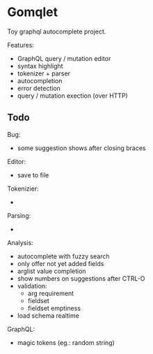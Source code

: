 # Gomqlet

Toy graphql autocomplete project.

Features:

- GraphQL query / mutation editor
- syntax highlight
- tokenizer + parser
- autocompletion
- error detection
- query / mutation exection (over HTTP)

## Todo

Bug:

- some suggestion shows after closing braces

Editor:

- save to file

Tokenizier:

-

Parsing:

-

Analysis:

- autocomplete with fuzzy search
- only offer not yet added fields
- arglist value completion
- show numbers on suggestions after CTRL-O
- validation:
    - arg requirement
    - fieldset
    - fieldset emptiness
- load schema realtime

GraphQL:

- magic tokens (eg.: random string)
